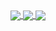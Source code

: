 <a href="https://discord.com/users/938557606820204625">
<img align="center" src="https://lanyard-profile-readme-nyria.vercel.app/api/938557606820204625?bg=23283d&borderRadius=8px&hideDiscrim=false"/>
<img align="center" src="https://lanyard-profile-readme.vercel.app/api/94490510688792576&animated=true&hideDiscrim=true&borderRadius=10px&idleMessage=Probably%20doing%20something%20else..." />
</a>

<a href="https://github.com/ItsJustJoshDev">
  <img align="center" src="https://github-readme-stats.vercel.app/api/top-langs/?username=itsjustjoshdev&layout=compact&theme=dark" />
</a>
